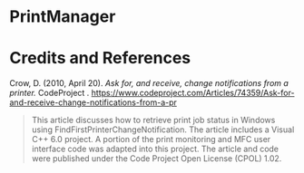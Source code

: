 # PrintManager



# Credits and References

Crow, D. (2010, April 20). <i>Ask for, and receive, change notifications from a printer.</i> CodeProject . https://www.codeproject.com/Articles/74359/Ask-for-and-receive-change-notifications-from-a-pr

<blockquote>This article discusses how to retrieve print job status in Windows using FindFirstPrinterChangeNotification. The article includes a Visual C++ 6.0 project. A portion of the print monitoring and MFC user interface code was adapted into this project. The article and code were published under the Code Project Open License (CPOL) 1.02.</blockquotes>




 
